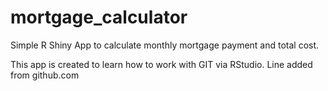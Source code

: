 # mortgage_calculator
Simple R Shiny App to calculate monthly mortgage payment and total cost.

This app is created to learn how to work with GIT via RStudio.
Line added from github.com
